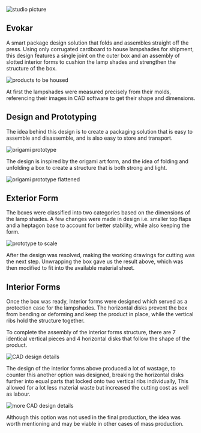![studio picture](https://dxncrv.github.io/v3-react-portfolio/assets/cover.evokar.4710b9ba.jpg)

## Evokar

A smart package design solution that folds and assembles straight off the press. Using only corrugated cardboard to house lampshades for shipment, this design features a single joint on the outer box and an assembly of slotted interior forms to cushion the lamp shades and strengthen the structure of the box.

![products to be housed](https://dxncrv.github.io/v3-react-portfolio/assets/evokar.m1.ec72b7f5.jpg)

At first the lampshades were measured precisely from their molds, referencing their images in CAD software to get their shape and dimensions.

## Design and Prototyping

The idea behind this design is to create a packaging solution that is easy to assemble and disassemble, and is also easy to store and transport.

![origami prototype](https://dxncrv.github.io/v3-react-portfolio/assets/evokar.m2.6d366a7b.png)

The design is inspired by the origami art form, and the idea of folding and unfolding a box to create a structure that is both strong and light.

![origami prototype flattened](https://dxncrv.github.io/v3-react-portfolio/assets/evokar.m3.dfc09b1f.jpeg)

## Exterior Form

The boxes were classified into two categories based on the dimensions of the lamp shades. A few changes were made in design i.e. smaller top flaps and a heptagon base to account for better stability, while also keeping the form.

![prototype to scale](https://dxncrv.github.io/v3-react-portfolio/assets/evokar.m4.13a611d3.png)

After the design was resolved, making the working drawings for cutting was the next step. Unwrapping the box gave us the result above, which was then modified to fit into the available material sheet.

## Interior Forms

Once the box was ready, Interior forms were designed which served as a protection case for the lampshades. The horizontal disks prevent the box from bending or deforming and keep the product in place, while the vertical ribs hold the structure together.

To complete the assembly of the interior forms structure, there are 7 identical vertical pieces and 4 horizontal disks that follow the shape of the product.

![CAD design details](https://dxncrv.github.io/v3-react-portfolio/assets/evokar.m5.ec50173d.png)

The design of the interior forms above produced a lot of wastage, to counter this another option was designed, breaking the horizontal disks further into equal parts that locked onto two vertical ribs individually, This allowed for a lot less material waste but increased the cutting cost as well as labour.

![more CAD design details](https://dxncrv.github.io/v3-react-portfolio/assets/evokar.m6.ace9f5e7.png)

Although this option was not used in the final production, the idea was worth mentioning and may be viable in other cases of mass production.